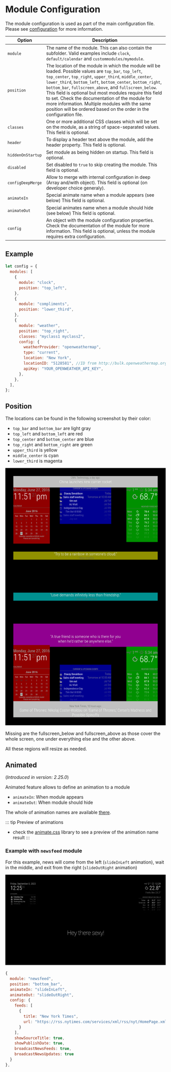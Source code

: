 # Module Configuration

The module configuration is used as part of the main configuration file. Please
see [configuration](/configuration/introduction.md) for more information.

| **Option**        | **Description**                                                                                                                                                                                                                                                                                                                                                                                                                                                                                                                    |
| ----------------- | ---------------------------------------------------------------------------------------------------------------------------------------------------------------------------------------------------------------------------------------------------------------------------------------------------------------------------------------------------------------------------------------------------------------------------------------------------------------------------------------------------------------------------------- |
| `module`          | The name of the module. This can also contain the subfolder. Valid examples include `clock`, `default/calendar` and `custommodules/mymodule`.                                                                                                                                                                                                                                                                                                                                                                                      |
| `position`        | The location of the module in which the module will be loaded. Possible values are `top_bar`, `top_left`, `top_center`, `top_right`, `upper_third`, `middle_center`, `lower_third`, `bottom_left`, `bottom_center`, `bottom_right`, `bottom_bar`, `fullscreen_above`, and `fullscreen_below`. This field is optional but most modules require this field to set. Check the documentation of the module for more information. Multiple modules with the same position will be ordered based on the order in the configuration file. |
| `classes`         | One or more additional CSS classes which will be set on the module, as a string of space-separated values. This field is optional.                                                                                                                                                                                                                                                                                                                                                                                                 |
| `header`          | To display a header text above the module, add the header property. This field is optional.                                                                                                                                                                                                                                                                                                                                                                                                                                        |
| `hiddenOnStartup` | Set module as being hidden on startup. This field is optional.                                                                                                                                                                                                                                                                                                                                                                                                                                                                     |
| `disabled`        | Set disabled to `true` to skip creating the module. This field is optional.                                                                                                                                                                                                                                                                                                                                                                                                                                                        |
| `configDeepMerge` | Allow to merge with internal configuration in deep (Array and/with object). This field is optional (on developer choice generaly).                                                                                                                                                                                                                                                                                                                                                                                                 |
| `animateIn`       | Special animate name when a module appears (see below) This field is optional.                                                                                                                                                                                                                                                                                                                                                                                                                                                     |
| `animateOut`      | Special animates name when a module should hide (see below) This field is optional.                                                                                                                                                                                                                                                                                                                                                                                                                                                |
| `config`          | An object with the module configuration properties. Check the documentation of the module for more information. This field is optional, unless the module requires extra configuration.                                                                                                                                                                                                                                                                                                                                            |

## Example

```javascript
let config = {
  modules: [
    {
      module: "clock",
      position: "top_left",
    },
    {
      module: "compliments",
      position: "lower_third",
    },
    {
      module: "weather",
      position: "top_right",
      classes: "myclass1 myclass2",
      config: {
        weatherProvider: "openweathermap",
        type: "current",
        location: "New York",
        locationID: "5128581", //ID from http://bulk.openweathermap.org/sample/city.list.json.gz; unzip the gz file and find your city
        apiKey: "YOUR_OPENWEATHER_API_KEY",
      },
    },
  ],
};
```

## Position

The locations can be found in the following screenshot by their color:

- `top_bar` and `bottom_bar` are light gray
- `top_left` and `bottom_left` are red
- `top_center` and `bottom_center` are blue
- `top_right` and `bottom_right` are green
- `upper_third` is yellow
- `middle_center` is cyan
- `lower_third` is magenta

![Screenshot of Regions](./screenshots/regions.png)

Missing are the fullscreen_below and fullscreen_above as those cover the whole
screen, one under everything else and the other above.

All these regions will resize as needed.

## Animated

(_Introduced in version: 2.25.0_)

Animated feature allows to define an animation to a module

- `animateIn`: When module appears
- `animateOut`: When module should hide

The whole of animation names are available [there](animate.md).

::: tip Preview of animations

- check the [animate.css](https://animate.style/) library to see a preview of
  the animation name result :::

### Example with `newsfeed` module

For this example, news will come from the left (`slideInLeft` animation), wait
in the middle, and exit from the right (`slideOutRight` animation)

![animateCSS](./screenshots/animate.gif)

```javascript
{
  module: "newsfeed",
  position: "bottom_bar",
  animateIn: "slideInLeft",
  animateOut: "slideOutRight",
  config: {
    feeds: [
      {
        title: "New York Times",
        url: "https://rss.nytimes.com/services/xml/rss/nyt/HomePage.xml"
      }
    ],
    showSourceTitle: true,
    showPublishDate: true,
    broadcastNewsFeeds: true,
    broadcastNewsUpdates: true
  }
},
```
